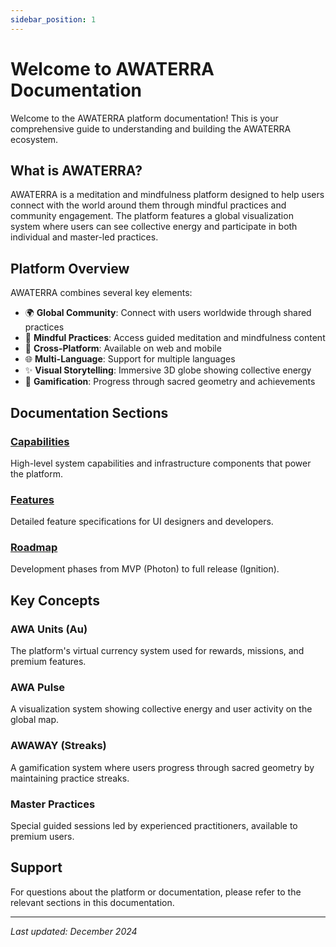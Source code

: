 ```yaml
---
sidebar_position: 1
---
```


# Welcome to AWATERRA Documentation

Welcome to the AWATERRA platform documentation! This is your comprehensive guide to understanding and building the AWATERRA ecosystem.

## What is AWATERRA?

AWATERRA is a meditation and mindfulness platform designed to help users connect with the world around them through mindful practices and community engagement. The platform features a global visualization system where users can see collective energy and participate in both individual and master-led practices.

## Platform Overview

AWATERRA combines several key elements:

- 🌍 **Global Community**: Connect with users worldwide through shared practices
- 🧘 **Mindful Practices**: Access guided meditation and mindfulness content
- 📱 **Cross-Platform**: Available on web and mobile
- 🌐 **Multi-Language**: Support for multiple languages
- ✨ **Visual Storytelling**: Immersive 3D globe showing collective energy
- 🎯 **Gamification**: Progress through sacred geometry and achievements

## Documentation Sections

### [Capabilities](/docs/capabilities/intro)
High-level system capabilities and infrastructure components that power the platform.

### [Features](/docs/features/intro)
Detailed feature specifications for UI designers and developers.

### [Roadmap](/docs/roadmap/intro)
Development phases from MVP (Photon) to full release (Ignition).

## Key Concepts

### AWA Units (Au)
The platform's virtual currency system used for rewards, missions, and premium features.

### AWA Pulse
A visualization system showing collective energy and user activity on the global map.

### AWAWAY (Streaks)
A gamification system where users progress through sacred geometry by maintaining practice streaks.

### Master Practices
Special guided sessions led by experienced practitioners, available to premium users.

## Support

For questions about the platform or documentation, please refer to the relevant sections in this documentation.

---

*Last updated: December 2024*